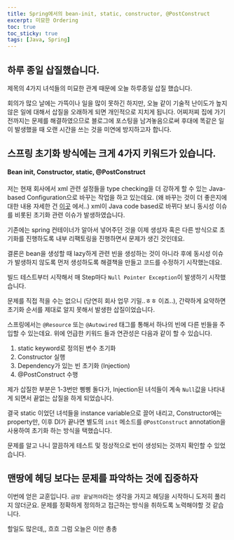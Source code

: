 ```yaml
---
title: Spring에서의 bean-init, static, constructor, @PostConstruct
excerpt: 미묘한 Ordering
toc: true
toc_sticky: true
tags: [Java, Spring]
---
```


하루 종일 삽질했습니다.
-------

제목의 4가지 녀석들의 미묘한 관계 때문에 오늘 하루종일 삽질 했습니다.

회의가 많으 날에는 가뜩이나 일을 많이 못하긴 하지만, 오늘 같이 기술적 난이도가 높지 않은 일에 대해서 삽질을 오래하게 되면 개인적으로 지치게 됩니다. 어찌저찌 집에 가기 전까지는 문제를 해결하였으므로 블로그에 포스팅을 남겨놓음으로써 후대에 똑같은 일이 발생했을 때 오랜 시간을 쓰는 것을 미연에 방지하고자 합니다.

스프링 초기화 방식에는 크게 4가지 키워드가 있습니다.
-----------

#### Bean init, Constructor, static, @PostConstruct

저는 현재 회사에서 xml 관련 설정들을 type checking을 더 강하게 할 수 있는 Java-based Configuration으로 바꾸는 작업을 하고 있는데요. (왜 바꾸는 것이 더 좋은지에 대한 내용 자세한 건 [이곳](https://stackoverflow.com/questions/29162278/benefits-of-javaconfig-over-xml-configurations-in-spring) 에서..) xml이 Java code based로 바뀌다 보니 동시성 이슈를 비롯된 초기화 관련 이슈가 발생하였습니다.

기존에는 spring 컨테이너가 알아서 넣어주던 것을 이제 생성자 혹은 다른 방식으로 초기화를 진행하도록 내부 리팩토링을 진행하면서 문제가 생긴 것인데요.

결론은 bean을 생성할 때 lazy하게 관련 빈을 생성하는 것이 아니라 후에 동시성 이슈가 발생하지 않도록 먼저 생성하도록 해결책을 만들고 코드를 수정하기 시작했는데요.

빌드 테스트부터 시작해서 매 Step마다 `Null Pointer Exception`이 발생하기 시작했습니다.

문제를 직접 적을 수는 없으니 (당연히 회사 업무 기밀..ㅎㅎ 이죠..), 간략하게 요약하면 초기화 순서를 제대로 알지 못해서 발생한 삽질이었습니다.

스프링에서는 `@Resource` 또는 `@Autowired` 태그를 통해서 하나의 빈에 다른 빈들을 주입할 수 있는데요. 위에 언급한 키워드 들과 연관성은 다음과 같이 할 수 있습니다.

1. static keyword로 정의된 변수 초기화
2. Constructor 실행
3. Dependency가 있는 빈 초기화 (Injection)
4. @PostConstruct 수행

제가 삽질한 부분은 1-3번만 삥삥 돌다가, Injection된 녀석들이 계속 `Null`값을 나타내게 되면서 끝없는 삽질을 하게 되었습니다. 

결국 static 이었던 녀석들을 instance variable으로 끌어 내리고, Constructor에는 property만, 이후 DI가 끝나면 별도의 `init` 메소드를 `@PostConstruct` annotation을 사용하여 초기화 하는 방식을 택했습니다.

문제를 알고 나니 깔끔하게 테스트 및 정상적으로 빈이 생성되는 것까지 확인할 수 있었습니다.

맨땅에 헤딩 보다는 문제를 파악하는 것에 집중하자
-------------

이번에 얻은 교훈입니다. `금방 끝날꺼야`라는 생각을 가지고 헤딩을 시작하니 도저히 풀리지 않더군요. 문제를 정확하게 정의하고 접근하는 방식을 취하도록 노력해야할 것 같습니다.

할일도 많은데,, 흐흐 그럼 오늘은 이만 총총
